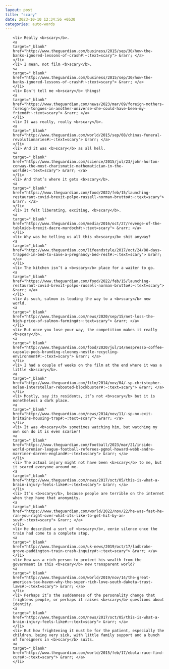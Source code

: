 ```yaml
---
layout: post
title: "scary"
date: 2023-10-10 12:34:56 +0530
categories: auto-words
---
```

<ol>

    <li> Really <b>scary</b>.
    <a 
    target="_blank" 
    href="http://www.theguardian.com/business/2015/sep/30/how-the-banks-ignored-lessons-of-crash#:~:text=scary"> &rarr; </a>
    </li>
    <li> I mean, not film <b>scary</b>.
    <a 
    target="_blank" 
    href="http://www.theguardian.com/business/2015/sep/30/how-the-banks-ignored-lessons-of-crash#:~:text=scary"> &rarr; </a>
    </li>
    <li> Don’t tell me <b>scary</b> things!
    <a 
    target="_blank" 
    href="https://www.theguardian.com/news/2023/mar/09/foreign-mothers-foreign-tongues-in-another-universe-she-could-have-been-my-friend#:~:text=scary"> &rarr; </a>
    </li>
    <li> It was really, really <b>scary</b>.
    <a 
    target="_blank" 
    href="http://www.theguardian.com/world/2015/sep/08/chinas-funeral-revolutionaries#:~:text=scary"> &rarr; </a>
    </li>
    <li> And it was <b>scary</b> as all hell.
    <a 
    target="_blank" 
    href="http://www.theguardian.com/science/2015/jul/23/john-horton-conway-the-most-charismatic-mathematician-in-the-world#:~:text=scary"> &rarr; </a>
    </li>
    <li> And that’s where it gets <b>scary</b>.
    <a 
    target="_blank" 
    href="https://www.theguardian.com/food/2022/feb/15/launching-restaurant-covid-brexit-polpo-russell-norman-brutto#:~:text=scary"> &rarr; </a>
    </li>
    <li> It felt liberating, exciting, <b>scary</b>.
    <a 
    target="_blank" 
    href="http://www.theguardian.com/media/2016/oct/27/revenge-of-the-tabloids-brexit-dacre-murdoch#:~:text=scary"> &rarr; </a>
    </li>
    <li> Why was he telling us all this <b>scary</b> shit anyway?
    <a 
    target="_blank" 
    href="http://www.theguardian.com/lifeandstyle/2017/oct/24/88-days-trapped-in-bed-to-save-a-pregnancy-bed-rest#:~:text=scary"> &rarr; </a>
    </li>
    <li> The kitchen isn’t a <b>scary</b> place for a waiter to go.
    <a 
    target="_blank" 
    href="https://www.theguardian.com/food/2022/feb/15/launching-restaurant-covid-brexit-polpo-russell-norman-brutto#:~:text=scary"> &rarr; </a>
    </li>
    <li> As such, salmon is leading the way to a <b>scary</b> new world.
    <a 
    target="_blank" 
    href="http://www.theguardian.com/news/2020/sep/15/net-loss-the-high-price-of-salmon-farming#:~:text=scary"> &rarr; </a>
    </li>
    <li> But once you lose your way, the competition makes it really <b>scary</b>.
    <a 
    target="_blank" 
    href="http://www.theguardian.com/food/2020/jul/14/nespresso-coffee-capsule-pods-branding-clooney-nestle-recycling-environment#:~:text=scary"> &rarr; </a>
    </li>
    <li> I had a couple of weeks on the film at the end where it was a little <b>scary</b>.
    <a 
    target="_blank" 
    href="http://www.theguardian.com/film/2014/nov/04/-sp-christopher-nolan-interstellar-rebooted-blockbuster#:~:text=scary"> &rarr; </a>
    </li>
    <li> Mostly, say its residents, it’s not <b>scary</b> but it is nonetheless a dark place.
    <a 
    target="_blank" 
    href="http://www.theguardian.com/news/2014/nov/11/-sp-no-exit-britains-housing-trap#:~:text=scary"> &rarr; </a>
    </li>
    <li> It was <b>scary</b> sometimes watching him, but watching my own son do it is even scarier!
    <a 
    target="_blank" 
    href="https://www.theguardian.com/football/2023/mar/21/inside-world-premier-league-football-referees-pgmol-howard-webb-andre-marriner-darren-england#:~:text=scary"> &rarr; </a>
    </li>
    <li> The actual injury might not have been <b>scary</b> to me, but it scared everyone around me.
    <a 
    target="_blank" 
    href="http://www.theguardian.com/news/2017/oct/05/this-is-what-a-brain-injury-feels-like#:~:text=scary"> &rarr; </a>
    </li>
    <li> It’s <b>scary</b>, because people are terrible on the internet when they have that anonymity.
    <a 
    target="_blank" 
    href="https://www.theguardian.com/world/2022/nov/22/he-was-fast-he-ran-you-right-over-what-its-like-to-get-hit-by-an-suv#:~:text=scary"> &rarr; </a>
    </li>
    <li> He described a sort of <b>scary</b>, eerie silence once the train had come to a complete stop.
    <a 
    target="_blank" 
    href="http://www.theguardian.com/uk-news/2019/oct/17/ladbroke-grove-paddington-train-crash-inquiry#:~:text=scary"> &rarr; </a>
    </li>
    <li> How was a rich person to protect his wealth from the government in this <b>scary</b> new transparent world?
    <a 
    target="_blank" 
    href="http://www.theguardian.com/world/2019/nov/14/the-great-american-tax-haven-why-the-super-rich-love-south-dakota-trust-laws#:~:text=scary"> &rarr; </a>
    </li>
    <li> Perhaps it’s the suddenness of the personality change that frightens people, or perhaps it raises <b>scary</b> questions about identity.
    <a 
    target="_blank" 
    href="http://www.theguardian.com/news/2017/oct/05/this-is-what-a-brain-injury-feels-like#:~:text=scary"> &rarr; </a>
    </li>
    <li> But how frightening it must be for the patient, especially the children, being very sick, with little family support and a bunch of foreigners in <b>scary</b> suits.
    <a 
    target="_blank" 
    href="http://www.theguardian.com/world/2015/feb/17/ebola-race-find-cure#:~:text=scary"> &rarr; </a>
    </li>